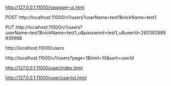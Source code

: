 http://127.0.0.1:11000/swagger-ui.html

POST http://localhost:11000/v1/users?userName=test1&nickName=test1

PUT http://localhost:11000/v1/users?userName=test1&nickName=test1_u&password=test1_u&userId=260392889939968

http://localhost:11000/users

http://localhost:11000/v1/users?page=1&limit=10&sort=userId

http://127.0.0.1:11000/user/index.html

http://127.0.0.1:11000/user/userlist.html